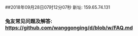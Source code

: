 ##2018年09月28日07时12分07秒 新址: 159.65.74.131
### 兔友常见问题及解答: https://github.com/wanggonging/d/blob/w/FAQ.md
